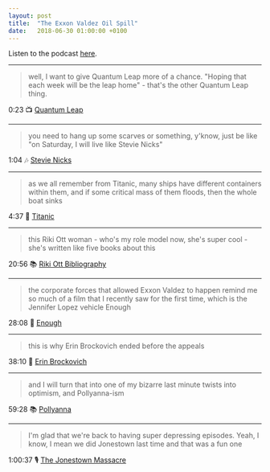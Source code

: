 ```yaml
---
layout: post
title:  "The Exxon Valdez Oil Spill"
date:   2018-06-30 01:00:00 +0100
---
```

Listen to the podcast [here](https://podcasts.apple.com/us/podcast/the-exxon-valdez-oil-spill/id1380008439?i=1000465289893).

----

> well, I want to give Quantum Leap more of a chance. "Hoping that each week will be the leap home" - that's the other Quantum Leap thing.

0:23 📺 [Quantum Leap](https://en.wikipedia.org/wiki/Quantum_Leap)

----

> you need to hang up some scarves or something, y'know, just be like "on Saturday, I will live like Stevie Nicks"

1:04 🎶 [Stevie Nicks](https://en.wikipedia.org/wiki/Stevie_Nicks)

----

> as we all remember from Titanic, many ships have different containers within them, and if some critical mass of them floods, then the whole boat sinks

4:37 🎥 [Titanic](https://en.wikipedia.org/wiki/Titanic_(1997_film))

----

> this Riki Ott woman - who's my role model now, she's super cool - she's written like five books about this

20:56 📚 [Riki Ott Bibliography](https://en.wikipedia.org/wiki/Riki_Ott#Books_by_Ott)

----

> the corporate forces that allowed Exxon Valdez to happen remind me so much of a film that I recently saw for the first time, which is the Jennifer Lopez vehicle Enough

28:08 🎥 [Enough](https://en.wikipedia.org/wiki/Enough_(film))

----

> this is why Erin Brockovich ended before the appeals

38:10 🎥 [Erin Brockovich](https://en.wikipedia.org/wiki/Erin_Brockovich_(film))

----

> and I will turn that into one of my bizarre last minute twists into optimism, and Pollyanna-ism

59:28 📚 [Pollyanna](https://en.wikipedia.org/wiki/Pollyanna)

----

> I'm glad that we're back to having super depressing episodes. Yeah, I know, I mean we did Jonestown last time and that was a fun one

1:00:37 🎙️ [The Jonestown Massacre](/2018/06/16/the-jonestown-massacre.html)
